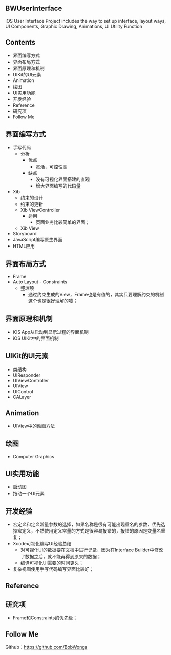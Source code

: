 ## BWUserInterface

iOS User Interface Project includes the way to set up interface, layout ways, UI Components, Graphic Drawing, Animations, UI Utility Function

## Contents

- 界面编写方式
- 界面布局方式
- 界面原理和机制
- UIKit的UI元素
- Animation
- 绘图
- UI实用功能
- 开发经验
- Reference
- 研究项
- Follow Me

## 界面编写方式

- 手写代码
  - 分析
    - 优点
      - 灵活，可控性高
    - 缺点
      - 没有可视化界面搭建的直观
      - 增大界面编写的代码量
- Xib
  - 约束的设计
  - 约束的更新
  - Xib ViewController
    - 适用
      - 页面业务比较简单的界面；
  - Xib View
- Storyboard
- JavaScript编写原生界面
- HTML应用

## 界面布局方式

- Frame
- Auto Layout - Constraints
  - 整理项
    - 通过约束生成的View，Frame也是有值的，其实只要理解约束的机制这个也是很好理解的喽；

## 界面原理和机制

- iOS App从启动到显示过程的界面机制
- iOS UIKit中的界面机制

## UIKit的UI元素

- 类结构
- UIResponder
- UIViewController
- UIView
- UIControl
- CALayer

## Animation

- UIView中的动画方法

## 绘图

- Computer Graphics

## UI实用功能

- 启动图
- 拖动一个UI元素

## 开发经验

- 宏定义和定义常量参数的选择，如果名称是很有可能出现重名的参数，优先选择宏定义，不然使用定义常量的方式是很容易报错的，报错的原因是变量名重复；
- Xcode可视化编写UI经验总结
  - 对可视化UI的数据要在文档中进行记录，因为在Interface Builder中修改了数据之后，就不能再得到原来的数据；
  - 编译可视化UI需要的时间更久；
- 复杂视图使用手写代码编写界面比较好；

## Reference



## 研究项

- Frame和Constraints的优先级；

## Follow Me

Github：https://github.com/BobWongs